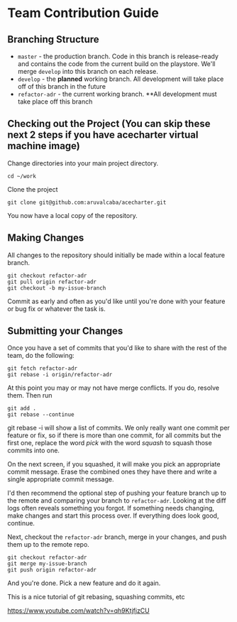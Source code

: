 # Team Contribution Guide

## Branching Structure

* `master` - the production branch. Code in this branch is release-ready and contains the code from the current build on the playstore. We'll merge `develop` into this branch on each release.
* `develop` - the **planned** working branch. All development will take place off of this branch in the future
* `refactor-adr` - the current working branch. **All development must take place off this branch 
## Checking out the Project (You can skip these next 2 steps if you have acecharter virtual machine image)

Change directories into your main project directory.

    cd ~/work

Clone the project

    git clone git@github.com:aruvalcaba/acecharter.git

You now have a local copy of the repository.

## Making Changes

All changes to the repository should initially be made within a local feature branch.

    git checkout refactor-adr
    git pull origin refactor-adr
    git checkout -b my-issue-branch

Commit as early and often as you'd like until you're done with your feature or bug fix or whatever the task is.

## Submitting your Changes

Once you have a set of commits that you'd like to share with the rest of the team, do the following:

    git fetch refactor-adr
    git rebase -i origin/refactor-adr

At this point you may or may not have merge conflicts. If you do, resolve them. Then run

    git add .
    git rebase --continue

git rebase -i  will show a list of commits. We only really want one commit per feature or fix, so if there is more than one commit, for all commits but the first one, replace the word *pick* with the word *squash* to squash those commits into one.

On the next screen, if you squashed, it will make you pick an appropriate commit message. Erase the combined ones they have there and write a single appropriate commit message.

I'd then recommend the optional step of pushing your feature branch up to the remote and comparing your branch to `refactor-adr`. Looking at the diff logs often reveals something you forgot. If something needs changing, make changes and start this process over. If everything does look good, continue.

Next, checkout the `refactor-adr` branch, merge in your changes, and push them up to the remote repo.

    git checkout refactor-adr
    git merge my-issue-branch
    git push origin refactor-adr

And you're done. Pick a new feature and do it again.

This is a nice tutorial of git rebasing, squashing commits, etc

https://www.youtube.com/watch?v=qh9KtjfjzCU
